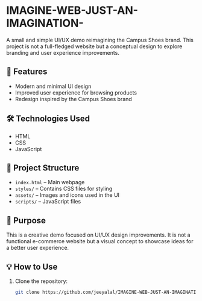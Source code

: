 # IMAGINE-WEB-JUST-AN-IMAGINATION-

A small and simple UI/UX demo reimagining the Campus Shoes brand. This project is not a full-fledged website but a conceptual design to explore branding and user experience improvements.

## 🚀 Features

- Modern and minimal UI design
- Improved user experience for browsing products
- Redesign inspired by the Campus Shoes brand

## 🛠️ Technologies Used

- HTML
- CSS
- JavaScript 

## 📂 Project Structure

- `index.html` – Main webpage
- `styles/` – Contains CSS files for styling
- `assets/` – Images and icons used in the UI
- `scripts/` – JavaScript files 

## 🎯 Purpose

This is a creative demo focused on UI/UX design improvements. It is not a functional e-commerce website but a visual concept to showcase ideas for a better user experience.

## 💡 How to Use

1. Clone the repository:
   ```bash
   git clone https://github.com/jeeyalal/IMAGINE-WEB-JUST-AN-IMAGINATION-.git
   ```
